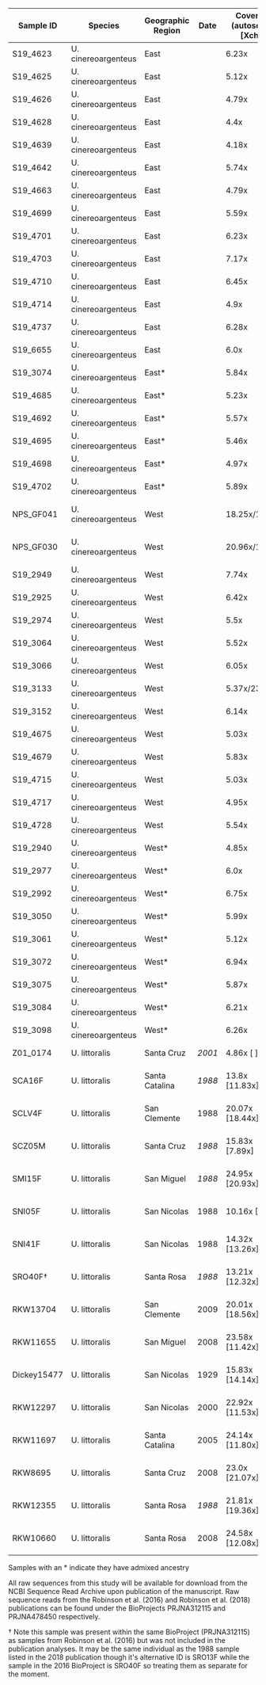 | Sample ID | Species | Geographic Region | Date | Coverage (autosomes [Xchr]) | Source |
| --------- | ------- | ----------------- | ---- | -------- | ------ |
| S19_4623 | U. cinereoargenteus | East | | 6.23x | This Study |
| S19_4625 | U. cinereoargenteus | East | | 5.12x | This Study |
| S19_4626 | U. cinereoargenteus | East | | 4.79x | This Study |
| S19_4628 | U. cinereoargenteus | East | | 4.4x | This Study |
| S19_4639 | U. cinereoargenteus | East | | 4.18x | This Study |
| S19_4642 | U. cinereoargenteus | East | | 5.74x | This Study |
| S19_4663 | U. cinereoargenteus | East | | 4.79x | This Study |
| S19_4699 | U. cinereoargenteus | East | | 5.59x | This Study |
| S19_4701 | U. cinereoargenteus | East | | 6.23x | This Study |
| S19_4703 | U. cinereoargenteus | East | | 7.17x | This Study |
| S19_4710 | U. cinereoargenteus | East | | 6.45x | This Study |
| S19_4714 | U. cinereoargenteus | East | | 4.9x | This Study |
| S19_4737 | U. cinereoargenteus | East | | 6.28x | This Study |
| S19_6655 | U. cinereoargenteus | East | | 6.0x | This Study |
| S19_3074 | U. cinereoargenteus | East* | | 5.84x | This Study |
| S19_4685 | U. cinereoargenteus | East* | | 5.23x | This Study |
| S19_4692 | U. cinereoargenteus | East* | | 5.57x | This Study |
| S19_4695 | U. cinereoargenteus | East* | | 5.46x | This Study |
| S19_4698 | U. cinereoargenteus | East* | | 4.97x | This Study |
| S19_4702 | U. cinereoargenteus | East* | | 5.89x | This Study |
| NPS_GF041 | U. cinereoargenteus | West | | 18.25x/16.65x | Robinson et al. (2016) |
| NPS_GF030 | U. cinereoargenteus | West | | 20.96x/10.26x | Robinson et al. (2018) |
| S19_2949 | U. cinereoargenteus | West | | 7.74x | This Study |
| S19_2925 | U. cinereoargenteus | West | | 6.42x | This Study |
| S19_2974 | U. cinereoargenteus | West | | 5.5x | This Study |
| S19_3064 | U. cinereoargenteus | West | | 5.52x | This Study |
| S19_3066 | U. cinereoargenteus | West | | 6.05x | This Study |
| S19_3133 | U. cinereoargenteus | West | | 5.37x/23.64x | This Study |
| S19_3152 | U. cinereoargenteus | West | | 6.14x | This Study |
| S19_4675 | U. cinereoargenteus | West | | 5.03x | This Study |
| S19_4679 | U. cinereoargenteus | West | | 5.83x | This Study |
| S19_4715 | U. cinereoargenteus | West | | 5.03x | This Study |
| S19_4717 | U. cinereoargenteus | West | | 4.95x | This Study |
| S19_4728 | U. cinereoargenteus | West | | 5.54x | This Study |
| S19_2940 | U. cinereoargenteus | West* | | 4.85x | This Study |
| S19_2977 | U. cinereoargenteus | West* | | 6.0x | This Study |
| S19_2992 | U. cinereoargenteus | West* | | 6.75x | This Study |
| S19_3050 | U. cinereoargenteus | West* | | 5.99x | This Study |
| S19_3061 | U. cinereoargenteus | West* | | 5.12x | This Study |
| S19_3072 | U. cinereoargenteus | West* | | 6.94x | This Study |
| S19_3075 | U. cinereoargenteus | West* | | 5.87x | This Study |
| S19_3084 | U. cinereoargenteus | West* | | 6.21x | This Study |
| S19_3098 | U. cinereoargenteus | West* | | 6.26x | This Study |
| Z01_0174 | U. littoralis | Santa Cruz | *2001* | 4.86x [ ] | This Study |
| SCA16F | U. littoralis | Santa Catalina |*1988* | 13.8x [11.83x] | Robinson et al. (2016) |
| SCLV4F | U. littoralis | San Clemente | 1988 | 20.07x [18.44x] | Robinson et al. (2016) |
| SCZ05M | U. littoralis | Santa Cruz | *1988* | 15.83x [7.89x] | Robinson et al. (2016) |
| SMI15F | U. littoralis | San Miguel | *1988* | 24.95x [20.93x] | Robinson et al. (2016) |
| SNI05F | U. littoralis | San Nicolas | 1988 | 10.16x [9.4x] | Robinson et al. (2016) |
| SNI41F | U. littoralis | San Nicolas | 1988 | 14.32x [13.26x] | Robinson et al. (2016) |
| SRO40F† | U. littoralis | Santa Rosa | *1988* | 13.21x [12.32x] | Robinson et al. (2016) |
| RKW13704 | U. littoralis | San Clemente | 2009 | 20.01x [18.56x] | Robinson et al. (2018) |
| RKW11655 | U. littoralis | San Miguel | 2008 | 23.58x [11.42x] | Robinson et al. (2018) |
| Dickey15477 | U. littoralis | San Nicolas | 1929 | 15.83x [14.14x] | Robinson et al. (2018) |
| RKW12297 | U. littoralis | San Nicolas |2000 | 22.92x [11.53x] | Robinson et al. (2018) |
| RKW11697 | U. littoralis | Santa Catalina | 2005 | 24.14x [11.80x] | Robinson et al. (2018) |
| RKW8695 | U. littoralis | Santa Cruz | 2008 | 23.0x [21.07x] | Robinson et al. (2018) |
| RKW12355 | U. littoralis | Santa Rosa | *1988* | 21.81x [19.36x]| Robinson et al. (2018) |
| RKW10660 | U. littoralis | Santa Rosa | 2008 | 24.58x [12.08x] | Robinson et al. (2018) |

Samples with an * indicate they have admixed ancestry  

All raw sequences from this study will be available for download from the NCBI Sequence Read Archive upon publication of the manuscript. Raw sequence reads from the Robinson et al. (2016) and Robinson et al. (2018) publications can be found under the BioProjects PRJNA312115 and PRJNA478450 respectively. 

† Note this sample was present within the same BioProject (PRJNA312115) as samples from Robinson et al. (2016) but was not included in the publication analyses. It may be the same individual as the 1988 sample listed in the 2018 publication though it's alternative ID is SRO13F while the sample in the 2016 BioProject is SRO40F so treating them as separate for the moment.
